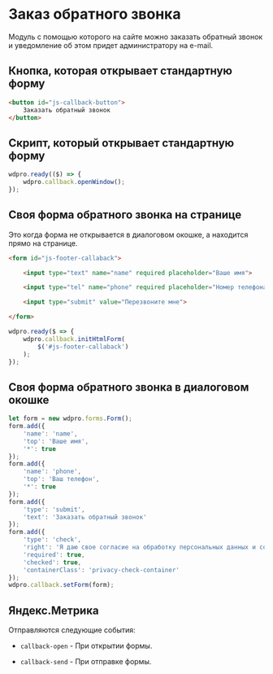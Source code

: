# Заказ обратного звонка

Модуль с помощью которого на сайте можно заказать обратный звонок и уведомление об
этом придет администратору на e-mail.

## Кнопка, которая открывает стандартную форму

```html
<button id="js-callback-button">
    Заказать обратный звонок
</button>
```

## Скрипт, который открывает стандартную форму

```javascript
wdpro.ready(($) => {
    wdpro.callback.openWindow();
});
```

## Своя форма обратного звонка на странице

Это когда форма не открывается в диалоговом окошке, а находится прямо на странице.

```html
<form id="js-footer-callaback">

	<input type="text" name="name" required placeholder="Ваше имя">

    <input type="tel" name="phone" required placeholder="Номер телефона">

    <input type="submit" value="Перезвоните мне">

</form>
```

```javascript
wdpro.ready($ => {
	wdpro.callback.initHtmlForm(
        $('#js-footer-callaback')
    );
});
```

## Своя форма обратного звонка в диалоговом окошке

```javascript
let form = new wdpro.forms.Form();
form.add({
    'name': 'name',
    'top': 'Ваше имя',
    '*': true
});
form.add({
    'name': 'phone',
    'top': 'Ваш телефон',
    '*': true
});
form.add({
    'type': 'submit',
    'text': 'Заказать обратный звонок'
});
form.add({
    'type': 'check',
    'right': 'Я даю свое согласие на обработку персональных данных и соглашаюсь с условиями и <a href="/privacy-policy/" target="_blank">политикой конфиденциальности</a>.',
    'required': true,
    'checked': true,
    'containerClass': 'privacy-check-container'
});
wdpro.callback.setForm(form);
```


## Яндекс.Метрика

Отправляются следующие события:

- `callback-open` - При открытии формы.

- `callback-send` - При отправке формы.

